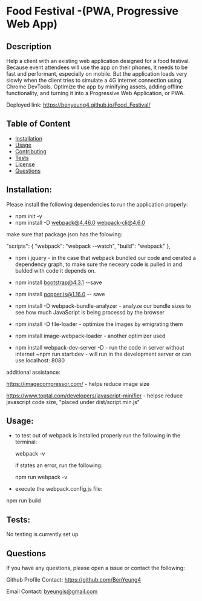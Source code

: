 # Food Festival -(PWA, Progressive Web App)

## Description

Help a client with an existing web application designed for a food festival. Because event attendees will use the app on their phones, it needs to be fast and performant, especially on mobile. But the application loads very slowly when the client tries to simulate a 4G internet connection using Chrome DevTools. Optimize the app by minifying assets, adding offline functionality, and turning it into a Progressive Web Application, or PWA.

Deployed link: https://benyeung4.github.io/Food_Festival/

## Table of Content

- [Installation](#Installation)
- [Usage](#Usage)
- [Contributing](#Contributing)
- [Tests](#Tests)
- [License](#License)
- [Questions](#Questions)

## Installation:

Please install the following dependencies to run the application properly:

- npm init -y
- npm install -D webpack@4.46.0 webpack-cli@4.6.0

make sure that package.json has the folowing:

"scripts": {
"webpack": "webpack --watch",
"build": "webpack"
},

- npm i jquery - in the case that webpack bundled our code and cerated a dependency graph, to make sure the neceary code is pulled in and bulded with code it depends on.

- npm install bootstrap@4.3.1 --save

- npm install popper.js@1.16.0 -- save

- npm install -D webpack-bundle-analyzer - analyze our bundle sizes to see how much JavaScript is being processd by the browser

- npm install -D file-loader - optimize the images by emigrating them

- npm install image-webpack-loader - another optimizer used

- npm install webpack-dev-server -D - run the code in server without internet
  ~npm run start:dev - will run in the development server or can use localhost: 8080

additional assistance:

https://imagecompressor.com/ - helps reduce image size

https://www.toptal.com/developers/javascript-minifier - helpse reduce javascript code size, "placed under dist/script.min.js"

## Usage:

- to test out of webpack is installed properly run the following in the terminal:

  webpack -v

  if states an error, run the following:

  npm run webpack -v

- execute the webpack.config.js file:

npm run build

## Tests:

No testing is currently set up

## Questions

If you have any questions, please open a issue or contact the following:

Github Profile Contact: https://github.com/BenYeung4

Email Contact: byeungis@gmail.com
